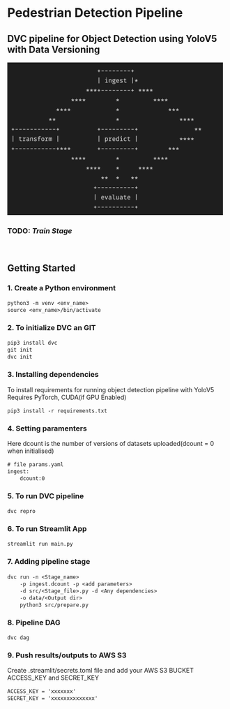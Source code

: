 # Pedestrian Detection Pipeline

## DVC pipeline for Object Detection using YoloV5 with Data Versioning

<img src="screenshots/pipe.png" alt="Pipeline screenshot" title="DVC Pipeline" height="350">

### TODO: *Train Stage*

<br/>

## Getting Started
### 1. Create a Python environment
```shell
python3 -m venv <env_name>
source <env_name>/bin/activate
```

### 2. To initialize DVC an GIT
```shell
pip3 install dvc
git init
dvc init
```

### 3. Installing dependencies
To install requirements for running object detection pipeline with YoloV5
Requires PyTorch, CUDA(if GPU Enabled)
```shell
pip3 install -r requirements.txt
````

### 4. Setting paramenters
Here dcount is the number of versions of datasets uploaded(dcount = 0 when initialised)
```
# file params.yaml
ingest:
    dcount:0
```

### 5. To run DVC pipeline
```shell
dvc repro
```

### 6. To run Streamlit App
```shell
streamlit run main.py
```

### 7. Adding pipeline stage

```shell
dvc run -n <Stage_name> 
    -p ingest.dcount -p <add parameters> 
    -d src/<Stage_file>.py -d <Any dependencies>
    -o data/<Output dir> 
    python3 src/prepare.py
```

### 8. Pipeline DAG
```shell
dvc dag
```

### 9. Push results/outputs to AWS S3
Create .streamlit/secrets.toml file and add your AWS S3 BUCKET ACCESS_KEY and SECRET_KEY

```
ACCESS_KEY = 'xxxxxxx'
SECRET_KEY = 'xxxxxxxxxxxxxx'
```
